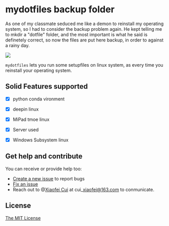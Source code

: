 # mydotfiles backup folder

As one of my classmate seduced me like a demon to reinstall my operating system, so I had to consider the backup problem again. He kept telling me to mkdir a "dotfile" folder, and the most important is what he said is definetely correct, so now the files are put here backup, in order to against a rainy day.

[![](https://img.shields.io/badge/github-cuixiaofei/mydotfiles-brightgreen.svg)](https://github.com/cuixiaofei/mydotfiles)


`mydotfiles` lets you run some setupfiles on linux system, as every time you reinstall your operating system.


## Solid Features supported
- [x] python conda vironment
- [x] deepin linux
- [x] MiPad tmoe linux
- [x] Server used
- [x] Windows Subsystem linux


## Get help and contribute

You can receive or provide help too:

- [Create a new issue](https://github.com/cuixiaofei/mydotfiles/issues/new) to report bugs
- [Fix an issue](https://github.com/cuixiaofei/mydotfiles/issues)
- Reach out to @[Xiaofei Cui](https://github.com/cuixiaofei) at cui\_xiaofei@163.com to conmunicate.


## License

[The MIT License](https://github.com/cuixiaofei/mydotfiles/LICENSE.md)
